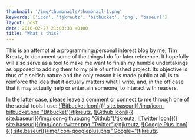 ```yaml
---
thumbnail: '/img/thumbnails/thumbnail-1.png'
keywords: ['icon', 'tjkreutz', 'bitbucket', 'png', 'baseurl']
layout: post
date: 2016-02-27 21:03:33 +0100
title: "What's this?"
---
```


This is an attempt at a programming/personal interest blog by me, Tim Kreutz, to document some of the things I do for later reference. It hopefully will also serve as a tool to make me want to finish my humble undertakings as opposed to adding them to my pile of unfinished project. Its objective is thus of a selfish nature and the only reason it is made public at all, is to reinforce the idea that it actually matters what I write, and, in the off case that it may actually help or entertain someone, to interact with readers.

In the latter case, please leave a comment or connect to me through one of the social tools I use: [![Bitbucket Icon]({{ site.baseurl}}/img/icon-bitbucket.png "Bitbucket")/tjkreutz](https://bitbucket.org/tjkreutz/), [![Github Icon]({{ site.baseurl}}/img/icon-github.png "Github")/tjkreutz](https://github.com/tjkreutz), [![Twitter Icon]({{ site.baseurl}}/img/icon-twitter.png "Twitter")@tjkreutz](https://twitter.com/tjkreutz), [![Google Plus Icon]({{ site.baseurl}}/img/icon-googleplus.png "Google+")tjkreutz](https://plus.google.com/+tjkreutz).
